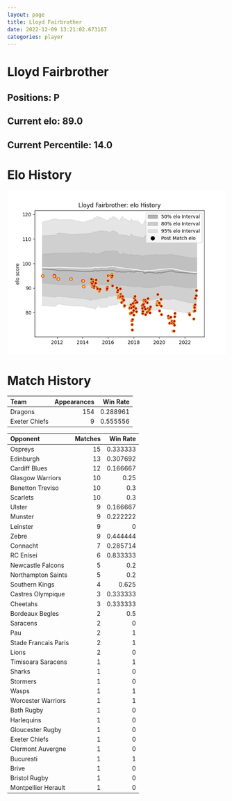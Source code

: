 ```yaml
---  
layout: page  
title: Lloyd Fairbrother  
date: 2022-12-09 13:21:02.673167  
categories: player  
---
```

# Lloyd Fairbrother

## Positions: P

## Current elo: 89.0

## Current Percentile: 14.0

# Elo History


![elo history](history_LloydFairbrother.png)
# Match History


| Team          |   Appearances |   Win Rate |
|:--------------|--------------:|-----------:|
| Dragons       |           154 |   0.288961 |
| Exeter Chiefs |             9 |   0.555556 |

| Opponent             |   Matches |   Win Rate |
|:---------------------|----------:|-----------:|
| Ospreys              |        15 |   0.333333 |
| Edinburgh            |        13 |   0.307692 |
| Cardiff Blues        |        12 |   0.166667 |
| Glasgow Warriors     |        10 |   0.25     |
| Benetton Treviso     |        10 |   0.3      |
| Scarlets             |        10 |   0.3      |
| Ulster               |         9 |   0.166667 |
| Munster              |         9 |   0.222222 |
| Leinster             |         9 |   0        |
| Zebre                |         9 |   0.444444 |
| Connacht             |         7 |   0.285714 |
| RC Enisei            |         6 |   0.833333 |
| Newcastle Falcons    |         5 |   0.2      |
| Northampton Saints   |         5 |   0.2      |
| Southern Kings       |         4 |   0.625    |
| Castres Olympique    |         3 |   0.333333 |
| Cheetahs             |         3 |   0.333333 |
| Bordeaux Begles      |         2 |   0.5      |
| Saracens             |         2 |   0        |
| Pau                  |         2 |   1        |
| Stade Francais Paris |         2 |   1        |
| Lions                |         2 |   0        |
| Timisoara Saracens   |         1 |   1        |
| Sharks               |         1 |   0        |
| Stormers             |         1 |   0        |
| Wasps                |         1 |   1        |
| Worcester Warriors   |         1 |   1        |
| Bath Rugby           |         1 |   0        |
| Harlequins           |         1 |   0        |
| Gloucester Rugby     |         1 |   0        |
| Exeter Chiefs        |         1 |   0        |
| Clermont Auvergne    |         1 |   0        |
| Bucuresti            |         1 |   1        |
| Brive                |         1 |   0        |
| Bristol Rugby        |         1 |   0        |
| Montpellier Herault  |         1 |   0        |